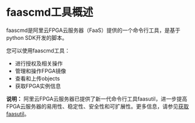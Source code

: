 # faascmd工具概述

faascmd是阿里云FPGA云服务器（FaaS）提供的一个命令行工具，是基于python SDK开发的脚本。

您可以使用faascmd工具：

-   进行授权及相关操作
-   管理和操作FPGA镜像
-   查看和上传objects
-   获取FPGA实例信息

**说明：** 阿里云FPGA云服务器已提供了新一代命令行工具faasutil，进一步提高FPGA云服务器的易用性、稳定性、安全性和可扩展性。更多信息，请参见[获取faasutil]()。

